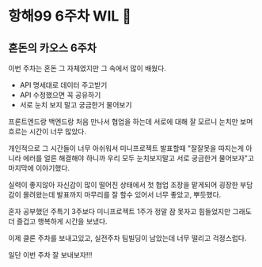 # 항해99 6주차 WIL :punch:

## 혼돈의 카오스 6주차 
이번 주차는 혼돈 그 자체였지만 그 속에서 많이 배웠다. 

- API 명세대로 데이터 주고받기
- API 수정했으면 꼭 공유하기 
- 서로 눈치 보지 말고 궁금한거 물어보기

프론트엔드랑 백엔드랑 처음 만나서 협업을 하는데 서로에 대해 잘 모르니 눈치만 보며 흐르는 시간이 너무 많았다. 
  
개인적으로 그 시간들이 너무 아쉬워서 미니프로젝트 발표할때 "잘잘못을 따지는게 아니라 에러를 얼른 해결해야 하니까 우리 모두 눈치보지말고 서로 궁금한거 물어보자"고 마지막에 이야기했다. 

실력이 좋지않아 자신감이 많이 떨어진 상태에서 첫 협업 조장을 맡게되어 굉장한 부담감이 몰려왔는데 발표까지 마무리를 잘 할수 있어서 너무 좋았고, 뿌듯했다. 
 
혼자 공부했던 주특기 3주보다 미니프로젝트 1주가 정말 잠 못자고 힘들었지만 그래도 더 즐겁고 행복하게 시간을 보냈다. 
 
이제 클론 주차를 보내고있고, 실전주차 팀빌딩이 남았는데 너무 떨리고 걱정스럽다.
 
일단 이번 주차 잘 보내보자!!!
